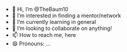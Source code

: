 - 👋 Hi, I’m @TheBaum10
- 👀 I’m interested in finding a mentor/network
- 🌱 I’m currently learning in general
- 💞️ I’m looking to collaborate on anything!
- 📫 How to reach me, here
- 😄 Pronouns: ...


<!---
TheBaum10/TheBaum10 is a ✨ special ✨ repository because its `README.md` (this file) appears on your GitHub profile.
You can click the Preview link to take a look at your changes.
--->
